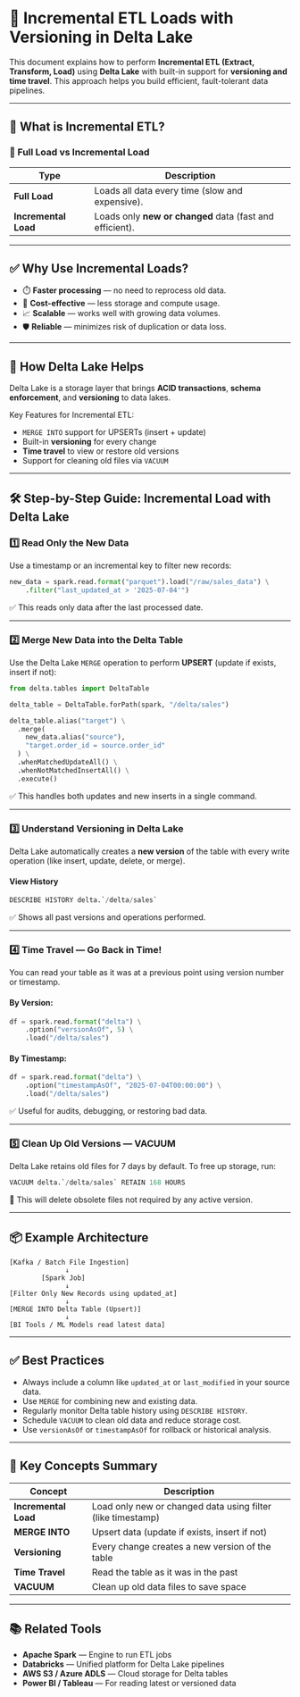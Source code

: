 # 📘 Incremental ETL Loads with Versioning in Delta Lake

This document explains how to perform **Incremental ETL (Extract, Transform, Load)** using **Delta Lake** with built-in support for **versioning and time travel**. This approach helps you build efficient, fault-tolerant data pipelines.

---

## 📌 What is Incremental ETL?

### 🔁 Full Load vs Incremental Load

| Type           | Description |
|----------------|-------------|
| **Full Load**  | Loads all data every time (slow and expensive). |
| **Incremental Load** | Loads only **new or changed** data (fast and efficient). |

---

## ✅ Why Use Incremental Loads?

- ⏱️ **Faster processing** — no need to reprocess old data.
- 💸 **Cost-effective** — less storage and compute usage.
- 📈 **Scalable** — works well with growing data volumes.
- 🛡️ **Reliable** — minimizes risk of duplication or data loss.

---

## 🧠 How Delta Lake Helps

Delta Lake is a storage layer that brings **ACID transactions**, **schema enforcement**, and **versioning** to data lakes.

Key Features for Incremental ETL:
- `MERGE INTO` support for UPSERTs (insert + update)
- Built-in **versioning** for every change
- **Time travel** to view or restore old versions
- Support for cleaning old files via `VACUUM`

---

## 🛠️ Step-by-Step Guide: Incremental Load with Delta Lake

### 1️⃣ Read Only the New Data

Use a timestamp or an incremental key to filter new records:

```python
new_data = spark.read.format("parquet").load("/raw/sales_data") \
    .filter("last_updated_at > '2025-07-04'")
```

✅ This reads only data after the last processed date.

---

### 2️⃣ Merge New Data into the Delta Table

Use the Delta Lake `MERGE` operation to perform **UPSERT** (update if exists, insert if not):

```python
from delta.tables import DeltaTable

delta_table = DeltaTable.forPath(spark, "/delta/sales")

delta_table.alias("target") \
  .merge(
    new_data.alias("source"),
    "target.order_id = source.order_id"
  ) \
  .whenMatchedUpdateAll() \
  .whenNotMatchedInsertAll() \
  .execute()
```

✅ This handles both updates and new inserts in a single command.

---

### 3️⃣ Understand Versioning in Delta Lake

Delta Lake automatically creates a **new version** of the table with every write operation (like insert, update, delete, or merge).

#### View History

```sql
DESCRIBE HISTORY delta.`/delta/sales`
```

✅ Shows all past versions and operations performed.

---

### 4️⃣ Time Travel — Go Back in Time!

You can read your table as it was at a previous point using version number or timestamp.

#### By Version:

```python
df = spark.read.format("delta") \
    .option("versionAsOf", 5) \
    .load("/delta/sales")
```

#### By Timestamp:

```python
df = spark.read.format("delta") \
    .option("timestampAsOf", "2025-07-04T00:00:00") \
    .load("/delta/sales")
```

✅ Useful for audits, debugging, or restoring bad data.

---

### 5️⃣ Clean Up Old Versions — VACUUM

Delta Lake retains old files for 7 days by default. To free up storage, run:

```sql
VACUUM delta.`/delta/sales` RETAIN 168 HOURS
```

🧹 This will delete obsolete files not required by any active version.

---

## 📦 Example Architecture

```
[Kafka / Batch File Ingestion]
              ↓
        [Spark Job]
              ↓
[Filter Only New Records using updated_at]
              ↓
[MERGE INTO Delta Table (Upsert)]
              ↓
[BI Tools / ML Models read latest data]
```

---

## ✅ Best Practices

* Always include a column like `updated_at` or `last_modified` in your source data.
* Use `MERGE` for combining new and existing data.
* Regularly monitor Delta table history using `DESCRIBE HISTORY`.
* Schedule `VACUUM` to clean old data and reduce storage cost.
* Use `versionAsOf` or `timestampAsOf` for rollback or historical analysis.

---

## 🧠 Key Concepts Summary

| Concept              | Description                                                 |
| -------------------- | ----------------------------------------------------------- |
| **Incremental Load** | Load only new or changed data using filter (like timestamp) |
| **MERGE INTO**       | Upsert data (update if exists, insert if not)               |
| **Versioning**       | Every change creates a new version of the table             |
| **Time Travel**      | Read the table as it was in the past                        |
| **VACUUM**           | Clean up old data files to save space                       |

---

## 📚 Related Tools

* **Apache Spark** — Engine to run ETL jobs
* **Databricks** — Unified platform for Delta Lake pipelines
* **AWS S3 / Azure ADLS** — Cloud storage for Delta tables
* **Power BI / Tableau** — For reading latest or versioned data
